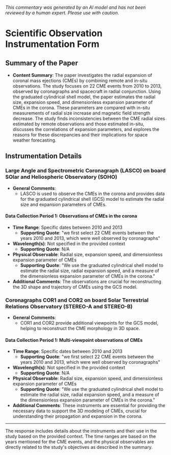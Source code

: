 _This commentary was generated by an AI model and has not been reviewed by a human expert. Please use with caution._

# Scientific Observation Instrumentation Form

## Summary of the Paper
- **Content Summary**: The paper investigates the radial expansion of coronal mass ejections (CMEs) by combining remote and in-situ observations. The study focuses on 22 CME events from 2010 to 2013, observed by coronagraphs and spacecraft in radial conjunction. Using the graduated cylindrical shell model, the paper estimates the radial size, expansion speed, and dimensionless expansion parameter of CMEs in the corona. These parameters are compared with in-situ measurements of radial size increase and magnetic field strength decrease. The study finds inconsistencies between the CME radial sizes estimated by remote observations and those estimated in-situ, discusses the correlations of expansion parameters, and explores the reasons for these discrepancies and their implications for space weather forecasting.

## Instrumentation Details

### Large Angle and Spectrometric Coronagraph (LASCO) on board SOlar and Heliospheric Observatory (SOHO)
- **General Comments**:
   - LASCO is used to observe the CMEs in the corona and provides data for the graduated cylindrical shell (GCS) model to estimate the radial size and expansion parameters of CMEs.

#### Data Collection Period 1: Observations of CMEs in the corona
- **Time Range**: Specific dates between 2010 and 2013
   - **Supporting Quote**: "we first select 22 CME events between the years 2010 and 2013, which were well observed by coronagraphs"
- **Wavelength(s)**: Not specified in the provided context
   - **Supporting Quote**: N/A
- **Physical Observable**: Radial size, expansion speed, and dimensionless expansion parameter of CMEs
   - **Supporting Quote**: "We use the graduated cylindrical shell model to estimate the radial size, radial expansion speed, and a measure of the dimensionless expansion parameter of CMEs in the corona."
- **Additional Comments**: The observations are crucial for reconstructing the 3D shape and trajectory of CMEs using the GCS model.

### Coronagraphs COR1 and COR2 on board Solar Terrestrial Relations Observatory (STEREO-A and STEREO-B)
- **General Comments**:
   - COR1 and COR2 provide additional viewpoints for the GCS model, helping to reconstruct the CME morphology in 3D space.

#### Data Collection Period 1: Multi-viewpoint observations of CMEs
- **Time Range**: Specific dates between 2010 and 2013
   - **Supporting Quote**: "we first select 22 CME events between the years 2010 and 2013, which were well observed by coronagraphs"
- **Wavelength(s)**: Not specified in the provided context
   - **Supporting Quote**: N/A
- **Physical Observable**: Radial size, expansion speed, and dimensionless expansion parameter of CMEs
   - **Supporting Quote**: "We use the graduated cylindrical shell model to estimate the radial size, radial expansion speed, and a measure of the dimensionless expansion parameter of CMEs in the corona."
- **Additional Comments**: These instruments are essential for providing the necessary data to support the 3D modeling of CMEs, crucial for understanding their propagation and expansion in the corona.

---

The response includes details about the instruments and their use in the study based on the provided context. The time ranges are based on the years mentioned for the CME events, and the physical observables are directly related to the study's objectives as described in the summary.
